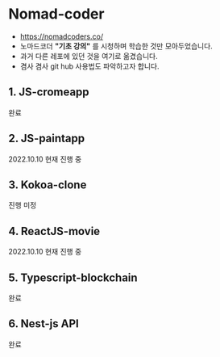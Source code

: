 # Nomad-coder
- https://nomadcoders.co/
- 노마드코더 **"기초 강의"** 를 시청하며 학습한 것만 모아두었습니다.
- 과거 다른 레포에 있던 것을 여기로 옮겼습니다.
- 겸사 겸사  git hub 사용법도 파악하고자 합니다.

## 1. JS-cromeapp
완료

## 2. JS-paintapp
2022.10.10 현재 진행 중

## 3. Kokoa-clone
진행 미정

## 4. ReactJS-movie
2022.10.10 현재 진행 중

## 5. Typescript-blockchain 
완료

## 6. Nest-js API
완료
